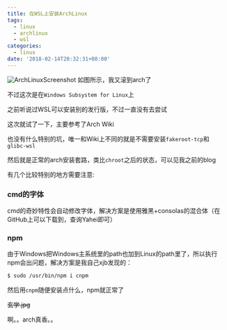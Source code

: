 ```yaml
---
title: 在WSL上安装ArchLinux
tags:
  - linux
  - archlinux
  - wsl
categories:
  - linux
date: '2018-02-14T20:32:31+08:00'
---
```

![ArchLinuxScreenshot](https://i.loli.net/2018/02/14/5a842c063f4e0.png)
如图所示，我又滚到arch了

<!--more-->

不过这次是在`Windows Subsystem for Linux`上

之前听说过WSL可以安装别的发行版，不过一直没有去尝试

这次就试了一下，主要参考了Arch Wiki

也没有什么特别的坑，唯一和Wiki上不同的就是不需要安装`fakeroot-tcp`和`glibc-wsl`

然后就是正常的arch安装套路，类比`chroot`之后的状态，可以见我之前的blog

有几个比较特别的地方需要注意:

### cmd的字体

cmd的奇妙特性会自动修改字体，解决方案是使用雅黑+consolas的混合体（在GitHub上可以下载到，查询Yahei即可）

### npm

由于Windows把Windows主系统里的path也加到Linux的path里了，所以执行npm会出问题，解决方案是我自己xjb发现的：

``` bash
$ sudo /usr/bin/npm i cnpm
```
然后用`cnpm`随便安装点什么，npm就正常了

~~玄学.jpg~~

啊。。arch真香。。
